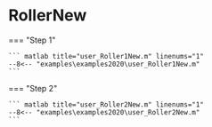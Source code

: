 # RollerNew

=== "Step 1"

    ``` matlab title="user_Roller1New.m" linenums="1"
    --8<-- "examples\examples2020\user_Roller1New.m"
    ```

=== "Step 2"

    ``` matlab title="user_Roller2New.m" linenums="1"
    --8<-- "examples\examples2020\user_Roller2New.m"
    ```

